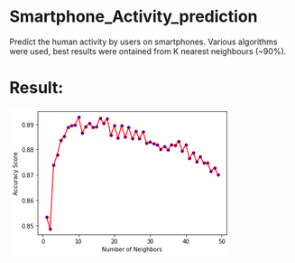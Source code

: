 # Smartphone_Activity_prediction
Predict the human activity by users on smartphones. Various algorithms were used, best results were ontained from K nearest neighbours (~90%).
# Result:
![img](https://raw.githubusercontent.com/ArnavBalyan/Smartphone_Activity_prediction/master/data/res.png)
